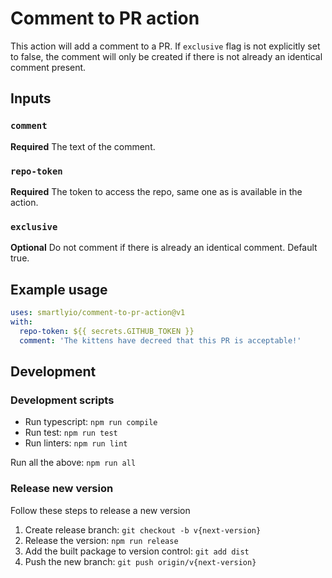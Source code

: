 # Comment to PR action

This action will add a comment to a PR. If `exclusive` flag is not explicitly set to false, the comment will only be created if there is not already an identical comment present.

## Inputs

### `comment`

**Required** The text of the comment.

### `repo-token`

**Required** The token to access the repo, same one as is available in the action.

### `exclusive`

**Optional** Do not comment if there is already an identical comment. Default true.

## Example usage

```yaml
uses: smartlyio/comment-to-pr-action@v1
with:
  repo-token: ${{ secrets.GITHUB_TOKEN }}
  comment: 'The kittens have decreed that this PR is acceptable!'
```
## Development

### Development scripts

- Run typescript: `npm run compile`
- Run test: `npm run test`
- Run linters: `npm run lint`

Run all the above: `npm run all`

### Release new version

Follow these steps to release a new version

1. Create release branch: `git checkout -b v{next-version}`
1. Release the version: `npm run release`
1. Add the built package to version control: `git add dist`
1. Push the new branch: `git push origin/v{next-version}`
